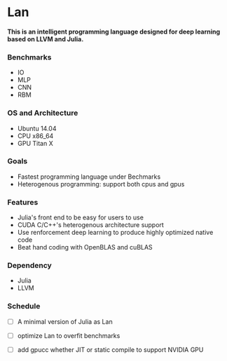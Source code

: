 # Lan

**This is an intelligent programming language designed for deep learning based on LLVM and Julia.**

### Benchmarks
- IO
- MLP
- CNN
- RBM

### OS and Architecture
- Ubuntu 14.04
- CPU x86_64
- GPU Titan X

### Goals
- Fastest programming language under Bechmarks
- Heterogenous programming: support both cpus and gpus

### Features
- Julia's front end to be easy for users to use
- CUDA C/C++'s heterogenous architecture support
- Use renforcement deep learning to produce highly optimized native code
- Beat hand coding with OpenBLAS and cuBLAS

### Dependency
- Julia
- LLVM

### Schedule
- [ ] A minimal version of Julia as Lan
- [ ] optimize Lan to overfit benchmarks
- [ ] add gpucc whether JIT or static compile to support NVIDIA GPU

